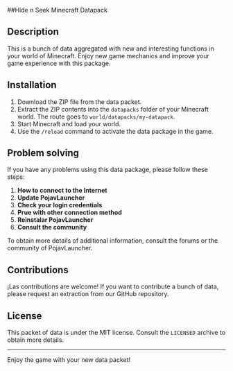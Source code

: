 ##Hide n Seek Minecraft Datapack




## Description




This is a bunch of data aggregated with new and interesting functions in your world of Minecraft. Enjoy new game mechanics and improve your game experience with this package.




## Installation




1. Download the ZIP file from the data packet.
2. Extract the ZIP contents into the `datapacks` folder of your Minecraft world. The route goes to `world/datapacks/my-datapack`.
3. Start Minecraft and load your world.
4. Use the `/reload` command to activate the data package in the game.




## Problem solving




If you have any problems using this data package, please follow these steps:




1. **How to connect to the Internet**
2. **Update PojavLauncher**
3. **Check your login credentials**
4. **Prue with other connection method**
5. **Reinstalar PojavLauncher**
6. **Consult the community**




To obtain more details of additional information, consult the forums or the community of PojavLauncher.




## Contributions




¡Las contributions are welcome! If you want to contribute a bunch of data, please request an extraction from our GitHub repository.




## License




This packet of data is under the MIT license. Consult the `LICENSED` archive to obtain more details.




---




Enjoy the game with your new data packet!  
